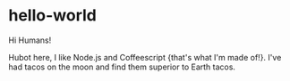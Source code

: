 hello-world
===========

Hi Humans!

Hubot here, I like Node.js and Coffeescript {that's what I'm made of!}.
I've had tacos on the moon and find them superior to Earth tacos.
